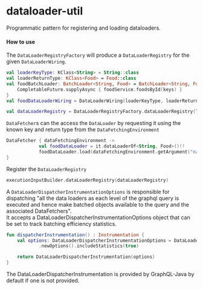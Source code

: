 # dataloader-util
Programmatic pattern for registering and loading dataloaders.


#### How to use
The `DataLoaderRegistryFactory` will produce a `DataLoaderRegistry` for the given `DataLoaderWiring`.  
```kotlin
val loaderKeyType: KClass<String> = String::class
val loaderReturnType: KClass<Food> = Food::class
val foodBatchLoader: BatchLoader<String, Food> = BatchLoader<String, Food> { keys: List<String> ->
    CompletableFuture.supplyAsync { foodService.foodsById(keys) }
}
val foodDataLoaderWiring = DataLoaderWiring(loaderKeyType, loaderReturnType, foodBatchLoader)

val dataLoaderRegistry = DataLoaderRegistryFactory.dataLoaderRegistry(lisdtOf(foodDataLoaderWiring))
```
`DataFetcher`s can the access the `DataLoader` by requesting it using the known key and return type from the `DataFetchingEnvironment`
```kotlin
DataFetcher { dataFetchingEnvironment ->
            val foodDataLoader = it.dataLoaderOf<String, Food>()!!
            foodDataLoader.load(dataFetchingEnvironment.getArgument("name"))
}
```

Register the `DataLoaderRegistry`
```kotlin
executionInputBuilder.dataLoaderRegistry(dataLoaderRegistry)
```

A `DataLoaderDispatcherInstrumentationOptions` is responsible for dispatching "all the data loaders as each level of the graphql query is executed and hence make batched objects available to the query and the associated DataFetchers".  
It accepts a DataLoaderDispatcherInstrumentationOptions object that can be set to track batching efficiency statistics.
```kotlin
fun dispatcherInstrumentation() : Instrumentation {
    val options: DataLoaderDispatcherInstrumentationOptions = DataLoaderDispatcherInstrumentationOptions
            .newOptions().includeStatistics(true)

    return DataLoaderDispatcherInstrumentation(options)
}
```
The DataLoaderDispatcherInstrumentation is provided by GraphQL-Java by default if one is not provided. 
